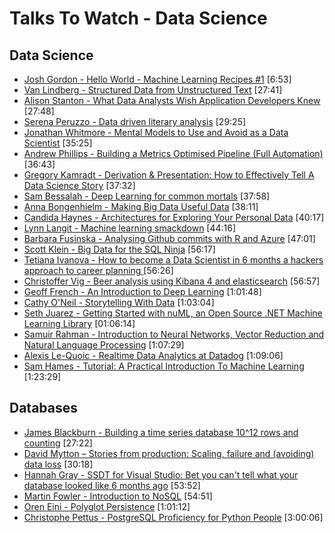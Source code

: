 # Talks To Watch - Data Science

## Data Science

- [Josh Gordon - Hello World - Machine Learning Recipes #1](https://www.youtube.com/watch?v=cKxRvEZd3Mw) [6:53]
- [Van Lindberg - Structured Data from Unstructured Text](https://www.youtube.com/watch?v=8DBirGHkXWE) [27:41]
- [Alison Stanton - What Data Analysts Wish Application Developers Knew](https://www.youtube.com/watch?v=sJ18wmeaznw) [27:48]
- [Serena Peruzzo - Data driven literary analysis](https://www.youtube.com/watch?v=bmzck327cro) [29:25]
- [Jonathan Whitmore - Mental Models to Use and Avoid as a Data Scientist](https://www.youtube.com/watch?v=oj7kKE3zKig) [35:25]
- [Andrew Phillips - Building a Metrics Optimised Pipeline (Full Automation)](https://www.youtube.com/watch?v=QUzRRnX7qkk) [36:43]
- [Gregory Kamradt - Derivation & Presentation: How to Effectively Tell A Data Science Story](https://www.youtube.com/watch?v=wqB0qt4Oklw) [37:32]
- [Sam Bessalah - Deep Learning for common mortals](https://www.youtube.com/watch?v=Xd20m8yQR80)  [37:58]
- [Anna Bongenhielm - Making Big Data Useful Data](https://www.youtube.com/watch?v=wUysIXUeL-M)  [38:11]
- [Candida Haynes - Architectures for Exploring Your Personal Data](https://www.youtube.com/watch?v=lpIOhgeRBbA) [40:17]
- [Lynn Langit - Machine learning smackdown](https://vimeo.com/111040772)  [44:16]
- [Barbara Fusinska - Analysing Github commits with R and Azure](https://vimeo.com/144780956)  [47:01]
- [Scott Klein - Big Data for the SQL Ninja](https://channel9.msdn.com/Events/Ignite/Microsoft-Ignite-New-Zealand-2015/M327)  [56:17]
- [Tetiana Ivanova - How to become a Data Scientist in 6 months a hackers approach to career planning ](https://www.youtube.com/watch?v=rIofV14c0tc) [56:26]
- [Christoffer Vig - Beer analysis using Kibana 4 and elasticsearch](https://vimeo.com/132192253)  [56:57]
- [Geoff French - An Introduction to Deep Learning](https://www.youtube.com/watch?v=72IZ0b1e3P0) [1:01:48]
- [Cathy O'Neil - Storytelling With Data](https://vimeo.com/76972897)  [1:03:04]
- [Seth Juarez - Getting Started with nuML, an Open Source .NET Machine Learning Library](https://vimeo.com/161740934) [01:06:14]
- [Samuir Rahman - Introduction to Neural Networks, Vector Reduction and Natural Language Processing](https://www.youtube.com/watch?v=_ml5XQn-_SQ)  [1:07:29]
- [Alexis Le-Quoic - Realtime Data Analytics at Datadog](https://www.youtube.com/watch?v=49YOOw0WDl8)  [1:09:06]
- [Sam Hames - Tutorial: A Practical Introduction To Machine Learning](https://www.youtube.com/watch?v=3cWUqd6rGaM) [1:23:29]

## Databases

- [James Blackburn - Building a time series database 10^12 rows and counting](https://vimeo.com/145842301)  [27:22]
- [David Mytton – Stories from production: Scaling, failure and (avoiding) data loss](https://vimeo.com/109937457)  [30:18]
- [Hannah Gray - SSDT for Visual Studio: Bet you can't tell what your database looked like 6 months ago](https://channel9.msdn.com/Events/Ignite/Microsoft-Ignite-New-Zealand-2015/M222) [53:52]
- [Martin Fowler - Introduction to NoSQL](https://www.youtube.com/watch?v=qI_g07C_Q5I)  [54:51]
- [Oren Eini - Polyglot Persistence](https://vimeo.com/155521095)  [1:01:12]
- [Christophe Pettus - PostgreSQL Proficiency for Python People](https://www.youtube.com/watch?v=knUitQQnpJo) [3:00:06]
